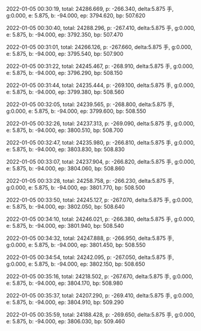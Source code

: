 2022-01-05 00:30:19, total: 24286.669, p: -266.340, delta:5.875 手, g:0.000, e: 5.875, b: -94.000, ep: 3794.620, bp: 507.620

2022-01-05 00:30:40, total: 24288.296, p: -267.410, delta:5.875 手, g:0.000, e: 5.875, b: -94.000, ep: 3792.350, bp: 507.470

2022-01-05 00:31:01, total: 24266.126, p: -267.660, delta:5.875 手, g:0.000, e: 5.875, b: -94.000, ep: 3795.540, bp: 507.900

2022-01-05 00:31:22, total: 24245.467, p: -268.910, delta:5.875 手, g:0.000, e: 5.875, b: -94.000, ep: 3796.290, bp: 508.150

2022-01-05 00:31:44, total: 24235.444, p: -269.100, delta:5.875 手, g:0.000, e: 5.875, b: -94.000, ep: 3799.380, bp: 508.560

2022-01-05 00:32:05, total: 24239.565, p: -268.800, delta:5.875 手, g:0.000, e: 5.875, b: -94.000, ep: 3799.600, bp: 508.550

2022-01-05 00:32:26, total: 24237.313, p: -269.090, delta:5.875 手, g:0.000, e: 5.875, b: -94.000, ep: 3800.510, bp: 508.700

2022-01-05 00:32:47, total: 24235.980, p: -266.810, delta:5.875 手, g:0.000, e: 5.875, b: -94.000, ep: 3803.830, bp: 508.830

2022-01-05 00:33:07, total: 24237.904, p: -266.820, delta:5.875 手, g:0.000, e: 5.875, b: -94.000, ep: 3804.060, bp: 508.860

2022-01-05 00:33:28, total: 24258.758, p: -266.230, delta:5.875 手, g:0.000, e: 5.875, b: -94.000, ep: 3801.770, bp: 508.500

2022-01-05 00:33:50, total: 24245.127, p: -267.070, delta:5.875 手, g:0.000, e: 5.875, b: -94.000, ep: 3802.050, bp: 508.640

2022-01-05 00:34:10, total: 24246.021, p: -266.380, delta:5.875 手, g:0.000, e: 5.875, b: -94.000, ep: 3801.940, bp: 508.540

2022-01-05 00:34:32, total: 24247.888, p: -266.950, delta:5.875 手, g:0.000, e: 5.875, b: -94.000, ep: 3801.450, bp: 508.550

2022-01-05 00:34:54, total: 24242.095, p: -267.050, delta:5.875 手, g:0.000, e: 5.875, b: -94.000, ep: 3802.150, bp: 508.650

2022-01-05 00:35:16, total: 24218.502, p: -267.670, delta:5.875 手, g:0.000, e: 5.875, b: -94.000, ep: 3804.170, bp: 508.980

2022-01-05 00:35:37, total: 24207.290, p: -269.410, delta:5.875 手, g:0.000, e: 5.875, b: -94.000, ep: 3804.910, bp: 509.290

2022-01-05 00:35:59, total: 24188.428, p: -269.650, delta:5.875 手, g:0.000, e: 5.875, b: -94.000, ep: 3806.030, bp: 509.460